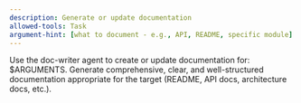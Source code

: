 ```yaml
---
description: Generate or update documentation
allowed-tools: Task
argument-hint: [what to document - e.g., API, README, specific module]
---
```


Use the doc-writer agent to create or update documentation for: $ARGUMENTS. Generate comprehensive, clear, and well-structured documentation appropriate for the target (README, API docs, architecture docs, etc.).
